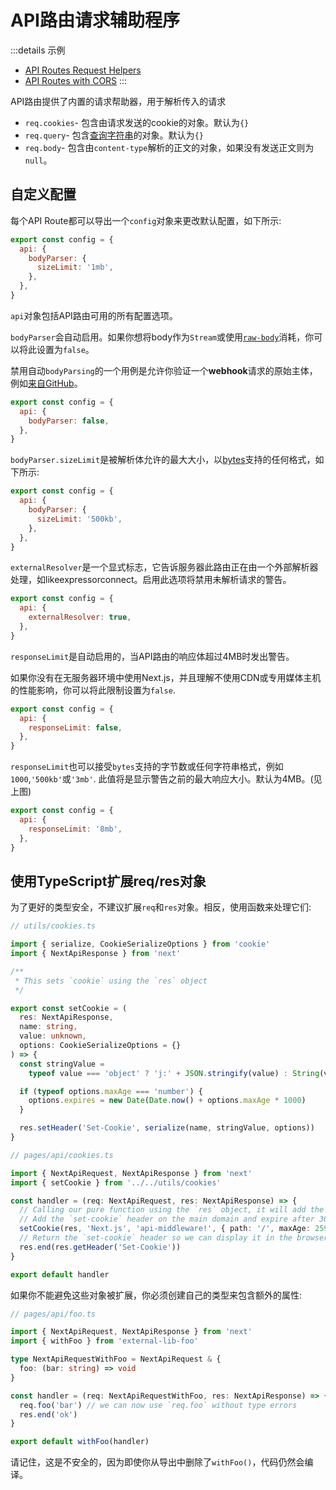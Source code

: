 # API路由请求辅助程序

:::details 示例
- [API Routes Request Helpers](https://github.com/vercel/next.js/tree/canary/examples/api-routes-middleware)
- [API Routes with CORS](https://github.com/vercel/next.js/tree/canary/examples/api-routes-cors)
:::

API路由提供了内置的请求帮助器，用于解析传入的请求

- `req.cookies`- 包含由请求发送的cookie的对象。默认为`{}`
- `req.query`- 包含[查询字符串](https://en.wikipedia.org/wiki/Query_string)的对象。默认为`{}`
- `req.body`- 包含由`content-type`解析的正文的对象，如果没有发送正文则为`null`。

## 自定义配置

每个API Route都可以导出一个`config`对象来更改默认配置，如下所示:

```js
export const config = {
  api: {
    bodyParser: {
      sizeLimit: '1mb',
    },
  },
}
```

`api`对象包括API路由可用的所有配置选项。

`bodyParser`会自动启用。如果你想将body作为`Stream`或使用[`raw-body`](https://www.npmjs.com/package/raw-body)消耗，你可以将此设置为`false`。

禁用自动`bodyParsing`的一个用例是允许你验证一个**webhook**请求的原始主体，例如[来自GitHub](https://docs.github.com/en/developers/webhooks-and-events/webhooks/securing-your-webhooks#validating-payloads-from-github)。

```js
export const config = {
  api: {
    bodyParser: false,
  },
}
```

`bodyParser.sizeLimit`是被解析体允许的最大大小，以[bytes](https://github.com/visionmedia/bytes.js)支持的任何格式，如下所示:

```js
export const config = {
  api: {
    bodyParser: {
      sizeLimit: '500kb',
    },
  },
}
```

`externalResolver`是一个显式标志，它告诉服务器此路由正在由一个外部解析器处理，如likeexpressorconnect。启用此选项将禁用未解析请求的警告。

```js
export const config = {
  api: {
    externalResolver: true,
  },
}
```

`responseLimit`是自动启用的，当API路由的响应体超过4MB时发出警告。

如果你没有在无服务器环境中使用Next.js，并且理解不使用CDN或专用媒体主机的性能影响，你可以将此限制设置为`false`.

```js
export const config = {
  api: {
    responseLimit: false,
  },
}
```

`responseLimit`也可以接受`bytes`支持的字节数或任何字符串格式，例如`1000`,`'500kb'`或`'3mb'`.
此值将是显示警告之前的最大响应大小。默认为4MB。(见上图)

```js
export const config = {
  api: {
    responseLimit: '8mb',
  },
}
```

## 使用TypeScript扩展req/res对象

为了更好的类型安全，不建议扩展`req`和`res`对象。相反，使用函数来处理它们:

```ts
// utils/cookies.ts

import { serialize, CookieSerializeOptions } from 'cookie'
import { NextApiResponse } from 'next'

/**
 * This sets `cookie` using the `res` object
 */

export const setCookie = (
  res: NextApiResponse,
  name: string,
  value: unknown,
  options: CookieSerializeOptions = {}
) => {
  const stringValue =
    typeof value === 'object' ? 'j:' + JSON.stringify(value) : String(value)

  if (typeof options.maxAge === 'number') {
    options.expires = new Date(Date.now() + options.maxAge * 1000)
  }

  res.setHeader('Set-Cookie', serialize(name, stringValue, options))
}

// pages/api/cookies.ts

import { NextApiRequest, NextApiResponse } from 'next'
import { setCookie } from '../../utils/cookies'

const handler = (req: NextApiRequest, res: NextApiResponse) => {
  // Calling our pure function using the `res` object, it will add the `set-cookie` header
  // Add the `set-cookie` header on the main domain and expire after 30 days
  setCookie(res, 'Next.js', 'api-middleware!', { path: '/', maxAge: 2592000 })
  // Return the `set-cookie` header so we can display it in the browser and show that it works!
  res.end(res.getHeader('Set-Cookie'))
}

export default handler
```

如果你不能避免这些对象被扩展，你必须创建自己的类型来包含额外的属性:

```ts
// pages/api/foo.ts

import { NextApiRequest, NextApiResponse } from 'next'
import { withFoo } from 'external-lib-foo'

type NextApiRequestWithFoo = NextApiRequest & {
  foo: (bar: string) => void
}

const handler = (req: NextApiRequestWithFoo, res: NextApiResponse) => {
  req.foo('bar') // we can now use `req.foo` without type errors
  res.end('ok')
}

export default withFoo(handler)
```

请记住，这是不安全的，因为即使你从导出中删除了`withFoo()`，代码仍然会编译。
